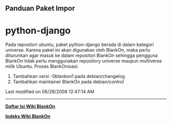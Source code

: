 ## Panduan Paket Impor
# python-django
Pada repositori ubuntu, paket python-django berada di dalam kategori universe.
Karena paket ini akan digunakan oleh BlankOn, maka perlu diturunkan agar masuk
ke dalam repositori BlankOn sehingga pengguna BlankOn tidak perlu menggunakan
repository universe maupun multiverse milik Ubuntu.
Proses BlankOnisasi:
   1. Tambahkan versi -0blankon1 pada debian/changelog
   2. Tambahkan maintainer BlankOn pada debian/control

Last modified on 06/28/2008 12:47:14 AM
 
---
[**Daftar Isi Wiki BlankOn**](/wiki/DaftarIsi/index.html)
 
[**Indeks Wiki BlankOn**](/wiki/Indeks.html)
